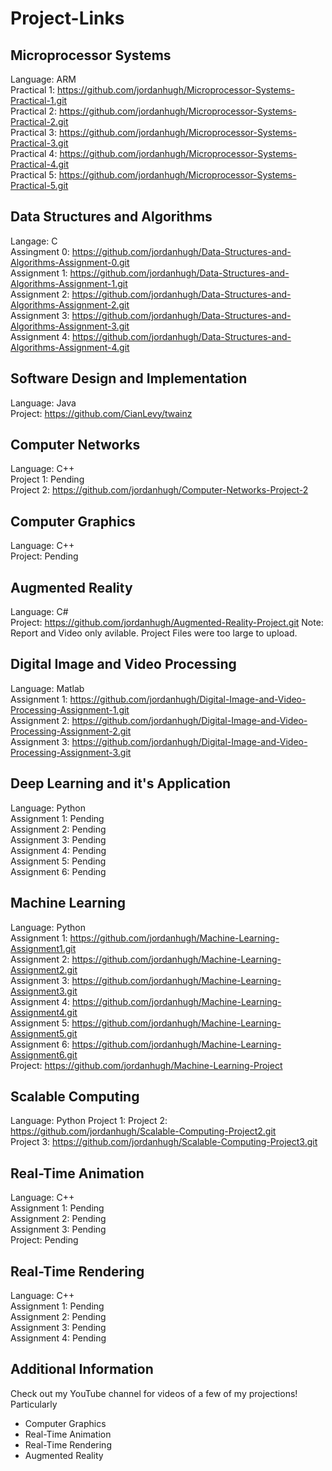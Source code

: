 # Project-Links

## Microprocessor Systems
Language: ARM\
Practical 1: https://github.com/jordanhugh/Microprocessor-Systems-Practical-1.git \
Practical 2: https://github.com/jordanhugh/Microprocessor-Systems-Practical-2.git \
Practical 3: https://github.com/jordanhugh/Microprocessor-Systems-Practical-3.git \
Practical 4: https://github.com/jordanhugh/Microprocessor-Systems-Practical-4.git \
Practical 5: https://github.com/jordanhugh/Microprocessor-Systems-Practical-5.git
 
## Data Structures and Algorithms
Langage: C\
Assingment 0: https://github.com/jordanhugh/Data-Structures-and-Algorithms-Assignment-0.git \
Assignment 1: https://github.com/jordanhugh/Data-Structures-and-Algorithms-Assignment-1.git \
Assignment 2: https://github.com/jordanhugh/Data-Structures-and-Algorithms-Assignment-2.git \
Assignment 3: https://github.com/jordanhugh/Data-Structures-and-Algorithms-Assignment-3.git \
Assignment 4: https://github.com/jordanhugh/Data-Structures-and-Algorithms-Assignment-4.git

## Software Design and Implementation
Language: Java\
Project: https://github.com/CianLevy/twainz

## Computer Networks
Language: C++\
Project 1: Pending\
Project 2: https://github.com/jordanhugh/Computer-Networks-Project-2

## Computer Graphics
Language: C++\
Project: Pending

## Augmented Reality
Language: C#\
Project: https://github.com/jordanhugh/Augmented-Reality-Project.git
Note: Report and Video only avilable. Project Files were too large to upload.

## Digital Image and Video Processing
Language: Matlab\
Assignment 1: https://github.com/jordanhugh/Digital-Image-and-Video-Processing-Assignment-1.git \
Assignment 2: https://github.com/jordanhugh/Digital-Image-and-Video-Processing-Assignment-2.git \
Assignment 3: https://github.com/jordanhugh/Digital-Image-and-Video-Processing-Assignment-3.git

## Deep Learning and it's Application
Language: Python\
Assignment 1: Pending\
Assignment 2: Pending\
Assignment 3: Pending\
Assignment 4: Pending\
Assignment 5: Pending\
Assignment 6: Pending

## Machine Learning
Language: Python\
Assignment 1: https://github.com/jordanhugh/Machine-Learning-Assignment1.git \
Assignment 2: https://github.com/jordanhugh/Machine-Learning-Assignment2.git \
Assignment 3: https://github.com/jordanhugh/Machine-Learning-Assignment3.git \
Assignment 4: https://github.com/jordanhugh/Machine-Learning-Assignment4.git \
Assignment 5: https://github.com/jordanhugh/Machine-Learning-Assignment5.git \
Assignment 6: https://github.com/jordanhugh/Machine-Learning-Assignment6.git \
Project: https://github.com/jordanhugh/Machine-Learning-Project

## Scalable Computing
Language: Python
Project 1: 
Project 2: https://github.com/jordanhugh/Scalable-Computing-Project2.git \
Project 3: https://github.com/jordanhugh/Scalable-Computing-Project3.git

## Real-Time Animation
Language: C++\
Assignment 1: Pending\
Assignment 2: Pending\
Assignment 3: Pending\
Project: Pending

## Real-Time Rendering
Language: C++\
Assignment 1: Pending\
Assignment 2: Pending\
Assignment 3: Pending\
Assignment 4: Pending

## Additional Information
Check out my YouTube channel for videos of a few of my projections! Particularly
- Computer Graphics
- Real-Time Animation
- Real-Time Rendering
- Augmented Reality
